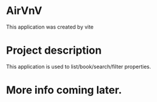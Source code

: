 # AirVnV

This application was created by vite

# Project description

This application is used to list/book/search/filter properties.

# More info coming later.
